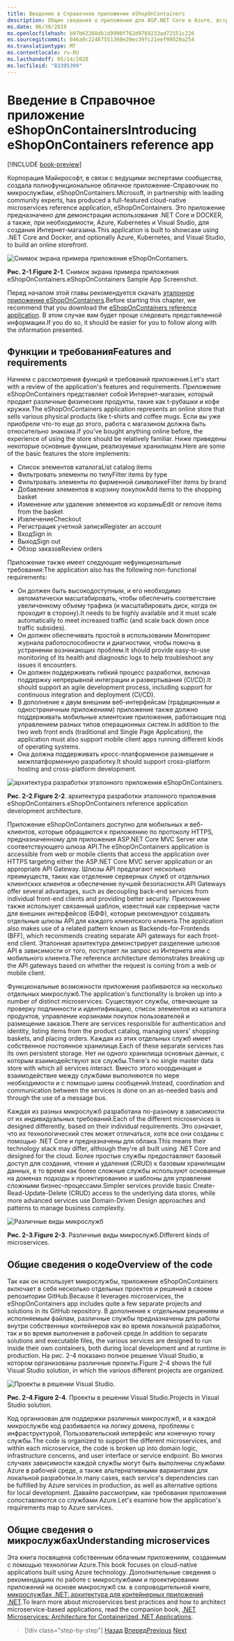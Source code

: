 ```yaml
---
title: Введение в Справочное приложение eShopOnContainers
description: Общие сведения о приложении для ASP.NET Core и Azure, встроенном в облачные микрослужбы.
ms.date: 06/30/2019
ms.openlocfilehash: b97b62268db1d9990f762d9769233ad72551c226
ms.sourcegitcommit: 046a9c22487551360e20ec39fc21eef99820a254
ms.translationtype: MT
ms.contentlocale: ru-RU
ms.lasthandoff: 05/14/2020
ms.locfileid: "83395399"
---
```

# <a name="introducing-eshoponcontainers-reference-app"></a><span data-ttu-id="d2a4a-103">Введение в Справочное приложение eShopOnContainers</span><span class="sxs-lookup"><span data-stu-id="d2a4a-103">Introducing eShopOnContainers reference app</span></span>

[!INCLUDE [book-preview](../../../includes/book-preview.md)]

<span data-ttu-id="d2a4a-104">Корпорация Майкрософт, в связи с ведущими экспертами сообщества, создала полнофункциональное облачное приложение-Справочник по микрослужбам, eShopOnContainers.</span><span class="sxs-lookup"><span data-stu-id="d2a4a-104">Microsoft, in partnership with leading community experts, has produced a full-featured cloud-native microservices reference application, eShopOnContainers.</span></span> <span data-ttu-id="d2a4a-105">Это приложение предназначено для демонстрации использования .NET Core и DOCKER, а также, при необходимости, Azure, Kubernetes и Visual Studio, для создания Интернет-магазина.</span><span class="sxs-lookup"><span data-stu-id="d2a4a-105">This application is built to showcase using .NET Core and Docker, and optionally Azure, Kubernetes, and Visual Studio, to build an online storefront.</span></span>

![Снимок экрана примера приложения eShopOnContainers.](./media/eshoponcontainers-sample-app-screenshot.png)

<span data-ttu-id="d2a4a-107">**Рис. 2-1**.</span><span class="sxs-lookup"><span data-stu-id="d2a4a-107">**Figure 2-1**.</span></span> <span data-ttu-id="d2a4a-108">Снимок экрана примера приложения eShopOnContainers.</span><span class="sxs-lookup"><span data-stu-id="d2a4a-108">eShopOnContainers Sample App Screenshot.</span></span>

<span data-ttu-id="d2a4a-109">Перед началом этой главы рекомендуется скачать [эталонное приложение eShopOnContainers](https://github.com/dotnet-architecture/eShopOnContainers).</span><span class="sxs-lookup"><span data-stu-id="d2a4a-109">Before starting this chapter, we recommend that you download the [eShopOnContainers reference application](https://github.com/dotnet-architecture/eShopOnContainers).</span></span> <span data-ttu-id="d2a4a-110">В этом случае вам будет проще следовать представленной информации.</span><span class="sxs-lookup"><span data-stu-id="d2a4a-110">If you do so, it should be easier for you to follow along with the information presented.</span></span>

## <a name="features-and-requirements"></a><span data-ttu-id="d2a4a-111">Функции и требования</span><span class="sxs-lookup"><span data-stu-id="d2a4a-111">Features and requirements</span></span>

<span data-ttu-id="d2a4a-112">Начнем с рассмотрения функций и требований приложения.</span><span class="sxs-lookup"><span data-stu-id="d2a4a-112">Let's start with a review of the application's features and requirements.</span></span> <span data-ttu-id="d2a4a-113">Приложение eShopOnContainers представляет собой Интернет-магазин, который продает различные физические продукты, такие как t-рубашки и кофе кружки.</span><span class="sxs-lookup"><span data-stu-id="d2a4a-113">The eShopOnContainers application represents an online store that sells various physical products like t-shirts and coffee mugs.</span></span> <span data-ttu-id="d2a4a-114">Если вы уже приобрели что-то еще до этого, работа с магазином должна быть относительно знакома.</span><span class="sxs-lookup"><span data-stu-id="d2a4a-114">If you've bought anything online before, the experience of using the store should be relatively familiar.</span></span> <span data-ttu-id="d2a4a-115">Ниже приведены некоторые основные функции, реализуемые хранилищем.</span><span class="sxs-lookup"><span data-stu-id="d2a4a-115">Here are some of the basic features the store implements:</span></span>

- <span data-ttu-id="d2a4a-116">Список элементов каталога</span><span class="sxs-lookup"><span data-stu-id="d2a4a-116">List catalog items</span></span>
- <span data-ttu-id="d2a4a-117">Фильтровать элементы по типу</span><span class="sxs-lookup"><span data-stu-id="d2a4a-117">Filter items by type</span></span>
- <span data-ttu-id="d2a4a-118">Фильтровать элементы по фирменной символике</span><span class="sxs-lookup"><span data-stu-id="d2a4a-118">Filter items by brand</span></span>
- <span data-ttu-id="d2a4a-119">Добавление элементов в корзину покупок</span><span class="sxs-lookup"><span data-stu-id="d2a4a-119">Add items to the shopping basket</span></span>
- <span data-ttu-id="d2a4a-120">Изменение или удаление элементов из корзины</span><span class="sxs-lookup"><span data-stu-id="d2a4a-120">Edit or remove items from the basket</span></span>
- <span data-ttu-id="d2a4a-121">Извлечение</span><span class="sxs-lookup"><span data-stu-id="d2a4a-121">Checkout</span></span>
- <span data-ttu-id="d2a4a-122">Регистрация учетной записи</span><span class="sxs-lookup"><span data-stu-id="d2a4a-122">Register an account</span></span>
- <span data-ttu-id="d2a4a-123">Вход</span><span class="sxs-lookup"><span data-stu-id="d2a4a-123">Sign in</span></span>
- <span data-ttu-id="d2a4a-124">Выход</span><span class="sxs-lookup"><span data-stu-id="d2a4a-124">Sign out</span></span>
- <span data-ttu-id="d2a4a-125">Обзор заказов</span><span class="sxs-lookup"><span data-stu-id="d2a4a-125">Review orders</span></span>

<span data-ttu-id="d2a4a-126">Приложение также имеет следующие нефункциональные требования:</span><span class="sxs-lookup"><span data-stu-id="d2a4a-126">The application also has the following non-functional requirements:</span></span>

- <span data-ttu-id="d2a4a-127">Он должен быть высокодоступным, и его необходимо автоматически масштабировать, чтобы обеспечить соответствие увеличенному объему трафика (и масштабировать диск, когда он проходит в сторону).</span><span class="sxs-lookup"><span data-stu-id="d2a4a-127">It needs to be highly available and it must scale automatically to meet increased traffic (and scale back down once traffic subsides).</span></span>
- <span data-ttu-id="d2a4a-128">Он должен обеспечивать простой в использовании Мониторинг журнала работоспособности и диагностики, чтобы помочь в устранении возникающих проблем.</span><span class="sxs-lookup"><span data-stu-id="d2a4a-128">It should provide easy-to-use monitoring of its health and diagnostic logs to help troubleshoot any issues it encounters.</span></span>
- <span data-ttu-id="d2a4a-129">Он должен поддерживать гибкий процесс разработки, включая поддержку непрерывной интеграции и развертывания (CI/CD).</span><span class="sxs-lookup"><span data-stu-id="d2a4a-129">It should support an agile development process, including support for continuous integration and deployment (CI/CD).</span></span>
- <span data-ttu-id="d2a4a-130">В дополнение к двум внешним веб-интерфейсам (традиционным и одностраничным приложениям) приложение также должно поддерживать мобильные клиентские приложения, работающие под управлением разных типов операционных систем.</span><span class="sxs-lookup"><span data-stu-id="d2a4a-130">In addition to the two web front ends (traditional and Single Page Application), the application must also support mobile client apps running different kinds of operating systems.</span></span>
- <span data-ttu-id="d2a4a-131">Она должна поддерживать кросс-платформенное размещение и межплатформенную разработку.</span><span class="sxs-lookup"><span data-stu-id="d2a4a-131">It should support cross-platform hosting and cross-platform development.</span></span>

![архитектура разработки эталонного приложения eShopOnContainers.](./media/eshoponcontainers-development-architecture.png)

<span data-ttu-id="d2a4a-133">**Рис. 2-2**.</span><span class="sxs-lookup"><span data-stu-id="d2a4a-133">**Figure 2-2**.</span></span> <span data-ttu-id="d2a4a-134">архитектура разработки эталонного приложения eShopOnContainers.</span><span class="sxs-lookup"><span data-stu-id="d2a4a-134">eShopOnContainers reference application development architecture.</span></span>

<span data-ttu-id="d2a4a-135">Приложение eShopOnContainers доступно для мобильных и веб-клиентов, которые обращаются к приложению по протоколу HTTPS, предназначенному для приложения ASP.NET Core MVC Server или соответствующего шлюза API.</span><span class="sxs-lookup"><span data-stu-id="d2a4a-135">The eShopOnContainers application is accessible from web or mobile clients that access the application over HTTPS targeting either the ASP.NET Core MVC server application or an appropriate API Gateway.</span></span> <span data-ttu-id="d2a4a-136">Шлюзы API предлагают несколько преимуществ, таких как отделение серверных служб от отдельных клиентских клиентов и обеспечение лучшей безопасности.</span><span class="sxs-lookup"><span data-stu-id="d2a4a-136">API Gateways offer several advantages, such as decoupling back-end services from individual front-end clients and providing better security.</span></span> <span data-ttu-id="d2a4a-137">Приложение также использует связанный шаблон, известный как серверные части для внешних интерфейсов (БФФ), которые рекомендуют создавать отдельные шлюзы API для каждого клиентского клиента.</span><span class="sxs-lookup"><span data-stu-id="d2a4a-137">The application also makes use of a related pattern known as Backends-for-Frontends (BFF), which recommends creating separate API gateways for each front-end client.</span></span> <span data-ttu-id="d2a4a-138">Эталонная архитектура демонстрирует разделение шлюзов API в зависимости от того, поступает ли запрос из Интернета или с мобильного клиента.</span><span class="sxs-lookup"><span data-stu-id="d2a4a-138">The reference architecture demonstrates breaking up the API gateways based on whether the request is coming from a web or mobile client.</span></span>

<span data-ttu-id="d2a4a-139">Функциональные возможности приложения разбиваются на несколько отдельных микрослужб.</span><span class="sxs-lookup"><span data-stu-id="d2a4a-139">The application's functionality is broken up into a number of distinct microservices.</span></span> <span data-ttu-id="d2a4a-140">Существуют службы, отвечающие за проверку подлинности и идентификацию, список элементов из каталога продуктов, управление корзинами покупок пользователей и размещение заказов.</span><span class="sxs-lookup"><span data-stu-id="d2a4a-140">There are services responsible for authentication and identity, listing items from the product catalog, managing users' shopping baskets, and  placing orders.</span></span> <span data-ttu-id="d2a4a-141">Каждая из этих отдельных служб имеет собственное постоянное хранилище.</span><span class="sxs-lookup"><span data-stu-id="d2a4a-141">Each of these separate services has its own persistent storage.</span></span> <span data-ttu-id="d2a4a-142">Нет ни одного хранилища основных данных, с которым взаимодействуют все службы.</span><span class="sxs-lookup"><span data-stu-id="d2a4a-142">There's no single master data store with which all services interact.</span></span> <span data-ttu-id="d2a4a-143">Вместо этого координация и взаимодействие между службами выполняются по мере необходимости и с помощью шины сообщений.</span><span class="sxs-lookup"><span data-stu-id="d2a4a-143">Instead, coordination and communication between the services is done on an as-needed basis and through the use of a message bus.</span></span>

<span data-ttu-id="d2a4a-144">Каждая из разных микрослужб разработана по-разному в зависимости от их индивидуальных требований.</span><span class="sxs-lookup"><span data-stu-id="d2a4a-144">Each of the different microservices is designed differently, based on their individual requirements.</span></span> <span data-ttu-id="d2a4a-145">Это означает, что их технологический стек может отличаться, хотя все они созданы с помощью .NET Core и предназначены для облака.</span><span class="sxs-lookup"><span data-stu-id="d2a4a-145">This means their technology stack may differ, although they're all built using .NET Core and designed for the cloud.</span></span> <span data-ttu-id="d2a4a-146">Более простые службы предоставляют базовый доступ для создания, чтения и удаления (CRUD) к базовым хранилищам данных, в то время как более сложные службы используют основанные на доменах подходы к проектированию и шаблоны для управления сложными бизнес-процессами.</span><span class="sxs-lookup"><span data-stu-id="d2a4a-146">Simpler services provide basic Create-Read-Update-Delete (CRUD) access to the underlying data stores, while more advanced services use Domain-Driven Design approaches and patterns to manage business complexity.</span></span>

![Различные виды микрослужб](./media/different-kinds-of-microservices.png)

<span data-ttu-id="d2a4a-148">**Рис. 2-3**.</span><span class="sxs-lookup"><span data-stu-id="d2a4a-148">**Figure 2-3**.</span></span> <span data-ttu-id="d2a4a-149">Различные виды микрослужб.</span><span class="sxs-lookup"><span data-stu-id="d2a4a-149">Different kinds of microservices.</span></span>

## <a name="overview-of-the-code"></a><span data-ttu-id="d2a4a-150">Общие сведения о коде</span><span class="sxs-lookup"><span data-stu-id="d2a4a-150">Overview of the code</span></span>

<span data-ttu-id="d2a4a-151">Так как он использует микрослужбы, приложение eShopOnContainers включает в себя несколько отдельных проектов и решений в своем репозитории GitHub.</span><span class="sxs-lookup"><span data-stu-id="d2a4a-151">Because it leverages microservices, the eShopOnContainers app includes quite a few separate projects and solutions in its GitHub repository.</span></span> <span data-ttu-id="d2a4a-152">В дополнение к отдельным решениям и исполняемым файлам, различные службы предназначены для работы внутри собственных контейнеров как во время локальной разработки, так и во время выполнения в рабочей среде.</span><span class="sxs-lookup"><span data-stu-id="d2a4a-152">In addition to separate solutions and executable files, the various services are designed to run inside their own containers, both during local development and at runtime in production.</span></span> <span data-ttu-id="d2a4a-153">На рис. 2-4 показано полное решение Visual Studio, в котором организованы различные проекты.</span><span class="sxs-lookup"><span data-stu-id="d2a4a-153">Figure 2-4 shows the full Visual Studio solution, in which the various different projects are organized.</span></span>

![Проекты в решении Visual Studio.](./media/projects-in-visual-studio-solution.png)

<span data-ttu-id="d2a4a-155">**Рис. 2-4**.</span><span class="sxs-lookup"><span data-stu-id="d2a4a-155">**Figure 2-4**.</span></span> <span data-ttu-id="d2a4a-156">Проекты в решении Visual Studio.</span><span class="sxs-lookup"><span data-stu-id="d2a4a-156">Projects in Visual Studio solution.</span></span>

<span data-ttu-id="d2a4a-157">Код организован для поддержки различных микрослужб, и в каждой микрослужбе код разбивается на логику домена, проблемы с инфраструктурой, Пользовательский интерфейс или конечную точку службы.</span><span class="sxs-lookup"><span data-stu-id="d2a4a-157">The code is organized to support the different microservices, and within each microservice, the code is broken up into domain logic, infrastructure concerns, and user interface or service endpoint.</span></span> <span data-ttu-id="d2a4a-158">Во многих случаях зависимости каждой службы могут быть выполнены службами Azure в рабочей среде, а также альтернативными вариантами для локальной разработки.</span><span class="sxs-lookup"><span data-stu-id="d2a4a-158">In many cases, each service's dependencies can be fulfilled by Azure services in production, as well as alternative options for local development.</span></span> <span data-ttu-id="d2a4a-159">Давайте рассмотрим, как требования приложения сопоставляются со службами Azure.</span><span class="sxs-lookup"><span data-stu-id="d2a4a-159">Let's examine how the application's requirements map to Azure services.</span></span>

## <a name="understanding-microservices"></a><span data-ttu-id="d2a4a-160">Общие сведения о микрослужбах</span><span class="sxs-lookup"><span data-stu-id="d2a4a-160">Understanding microservices</span></span>

<span data-ttu-id="d2a4a-161">Эта книга посвящена собственным облачным приложениям, созданным с помощью технологии Azure.</span><span class="sxs-lookup"><span data-stu-id="d2a4a-161">This book focuses on cloud-native applications built using Azure technology.</span></span> <span data-ttu-id="d2a4a-162">Дополнительные сведения о рекомендациях по работе с микрослужбами и проектировании приложений на основе микрослужб см. в сопроводительной книге, [микрослужбах .NET: архитектура для контейнерных приложений .NET](https://dotnet.microsoft.com/download/thank-you/microservices-architecture-ebook).</span><span class="sxs-lookup"><span data-stu-id="d2a4a-162">To learn more about microservices best practices and how to architect microservice-based applications, read the companion book, [.NET Microservices: Architecture for Containerized .NET Applications](https://dotnet.microsoft.com/download/thank-you/microservices-architecture-ebook).</span></span>

>[!div class="step-by-step"]
><span data-ttu-id="d2a4a-163">[Назад](candidate-apps.md)
>[Вперед](map-eshoponcontainers-azure-services.md)</span><span class="sxs-lookup"><span data-stu-id="d2a4a-163">[Previous](candidate-apps.md)
[Next](map-eshoponcontainers-azure-services.md)</span></span>
